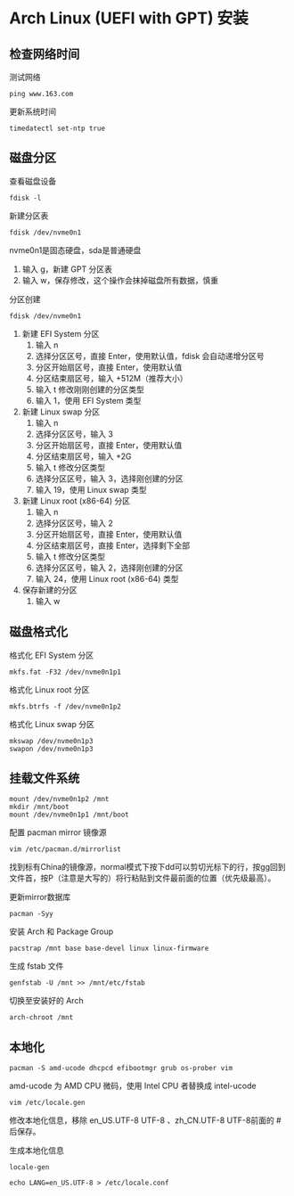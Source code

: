 # Arch Linux (UEFI with GPT) 安装

## 检查网络时间

测试网络

```shell
ping www.163.com
```

更新系统时间

```shell
timedatectl set-ntp true
```

## 磁盘分区

查看磁盘设备

```shell
fdisk -l
```

新建分区表

```shell
fdisk /dev/nvme0n1
```

nvme0n1是固态硬盘，sda是普通硬盘
1. 输入 g，新建 GPT 分区表
2. 输入 w，保存修改，这个操作会抹掉磁盘所有数据，慎重

分区创建

```shell
fdisk /dev/nvme0n1
```

1. 新建 EFI System 分区
    1. 输入 n
    2. 选择分区区号，直接 Enter，使用默认值，fdisk 会自动递增分区号
    3. 分区开始扇区号，直接 Enter，使用默认值
    4. 分区结束扇区号，输入 +512M（推荐大小）
    5. 输入 t 修改刚刚创建的分区类型
    6. 输入 1，使用 EFI System 类型
2. 新建 Linux swap 分区
    1. 输入 n
    2. 选择分区区号，输入 3
    3. 分区开始扇区号，直接 Enter，使用默认值
    4. 分区结束扇区号，输入 +2G
    5. 输入 t 修改分区类型
    6. 选择分区区号，输入 3，选择刚创建的分区
    7. 输入 19，使用 Linux swap 类型
3. 新建 Linux root (x86-64) 分区
    1. 输入 n
    2. 选择分区区号，输入 2
    3. 分区开始扇区号，直接 Enter，使用默认值
    4. 分区结束扇区号，直接 Enter，选择剩下全部
    5. 输入 t 修改分区类型
    6. 选择分区区号，输入 2，选择刚创建的分区
    7. 输入 24，使用 Linux root (x86-64) 类型
4. 保存新建的分区
    1. 输入 w

## 磁盘格式化

格式化 EFI System 分区

```shell
mkfs.fat -F32 /dev/nvme0n1p1
```

格式化 Linux root 分区

```shell
mkfs.btrfs -f /dev/nvme0n1p2
```

格式化 Linux swap 分区

```shell
mkswap /dev/nvme0n1p3
swapon /dev/nvme0n1p3
```

## 挂载文件系统

```shell
mount /dev/nvme0n1p2 /mnt
mkdir /mnt/boot
mount /dev/nvme0n1p1 /mnt/boot
```

配置 pacman mirror 镜像源

```shell
vim /etc/pacman.d/mirrorlist
```

找到标有China的镜像源，normal模式下按下dd可以剪切光标下的行，按gg回到文件首，按P（注意是大写的）将行粘贴到文件最前面的位置（优先级最高）。

更新mirror数据库

```shell
pacman -Syy
```

安装 Arch 和 Package Group

```shell
pacstrap /mnt base base-devel linux linux-firmware
```

生成 fstab 文件

```shell
genfstab -U /mnt >> /mnt/etc/fstab
```

切换至安装好的 Arch

```shell
arch-chroot /mnt
```

## 本地化

```shell
pacman -S amd-ucode dhcpcd efibootmgr grub os-prober vim
```

amd-ucode 为 AMD CPU 微码，使用 Intel CPU 者替换成 intel-ucode

```shell
vim /etc/locale.gen
```
修改本地化信息，移除 en_US.UTF-8 UTF-8 、zh_CN.UTF-8 UTF-8前面的 # 后保存。

生成本地化信息

```shell
locale-gen
```

```shell
echo LANG=en_US.UTF-8 > /etc/locale.conf
```


